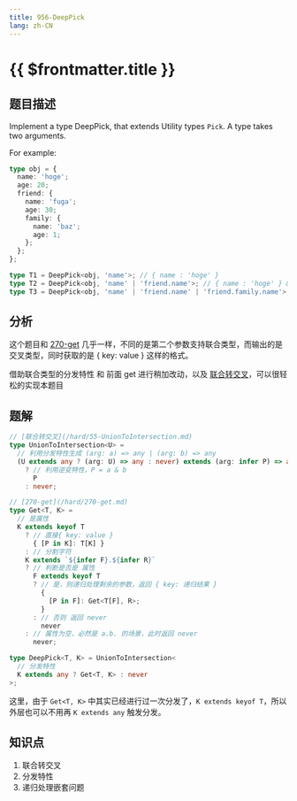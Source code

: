 ```yaml
---
title: 956-DeepPick
lang: zh-CN
---
```


# {{ $frontmatter.title }}

## 题目描述

Implement a type DeepPick, that extends Utility types `Pick`. A type takes two arguments.

For example:

```ts
type obj = {
  name: 'hoge';
  age: 20;
  friend: {
    name: 'fuga';
    age: 30;
    family: {
      name: 'baz';
      age: 1;
    };
  };
};

type T1 = DeepPick<obj, 'name'>; // { name : 'hoge' }
type T2 = DeepPick<obj, 'name' | 'friend.name'>; // { name : 'hoge' } & { friend: { name: 'fuga' }}
type T3 = DeepPick<obj, 'name' | 'friend.name' | 'friend.family.name'>; // { name : 'hoge' } &  { friend: { name: 'fuga' }} & { friend: { family: { name: 'baz' }}}
```

## 分析

这个题目和 [270-get](/hard/270-get.md) 几乎一样，不同的是第二个参数支持联合类型，而输出的是交叉类型，同时获取的是 { key: value } 这样的格式。

借助联合类型的分发特性 和 前面 get 进行稍加改动，以及 [联合转交叉](/hard/55-UnionToIntersection.md)，可以很轻松的实现本题目

## 题解

```ts
// [联合转交叉](/hard/55-UnionToIntersection.md)
type UnionToIntersection<U> =
  // 利用分发特性生成 (arg: a) => any | (arg: b) => any
  (U extends any ? (arg: U) => any : never) extends (arg: infer P) => any
    ? // 利用逆变特性，P = a & b
      P
    : never;

// [270-get](/hard/270-get.md)
type Get<T, K> =
  // 是属性
  K extends keyof T
    ? // 直接{ key: value }
      { [P in K]: T[K] }
    : // 分割字符
    K extends `${infer F}.${infer R}`
    ? // 判断是否是 属性
      F extends keyof T
      ? // 是，则递归处理剩余的参数，返回 { key: 递归结果 }
        {
          [P in F]: Get<T[F], R>;
        }
      : // 否则 返回 never
        never
    : // 属性为空，必然是 a.b. 的场景，此时返回 never
      never;

type DeepPick<T, K> = UnionToIntersection<
  // 分发特性
  K extends any ? Get<T, K> : never
>;
```

这里，由于 `Get<T, K>` 中其实已经进行过一次分发了，`K extends keyof T`，所以外层也可以不用再 `K extends any` 触发分发。

## 知识点

1. 联合转交叉
2. 分发特性
3. 递归处理嵌套问题
